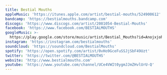 ```yaml
---
title: Bestial Mouths
appleMusic: 'https://itunes.apple.com/artist/bestial-mouths/524900612'
bandcamp: 'https://bestialmouths.bandcamp.com'
discogs: 'https://www.discogs.com/artist/2081054-Bestial-Mouths'
facebook: 'https://www.facebook.com/BESTIALMOUTHS'
googleMusic: >-
  https://play.google.com/store/music/artist/Bestial_Mouths?id=Anojxjohiqntdpi3zjiwryoa5jm
instagram: 'https://instagram.com/bestialmouths'
soundcloud: 'https://soundcloud.com/BestialMouths'
spotify: 'https://open.spotify.com/artist/0vHo9GceFuSSJjSbF49Uzt'
twitter: 'https://twitter.com/@BESTIALMOUTHS'
website: 'http://www.bestialmouths.com'
youtube: 'https://www.youtube.com/channel/UCe4VWIt0ygmJJmZHvlUrU-Q'
---
```

